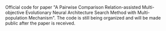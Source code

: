 Official code for paper "A Pairwise Comparison Relation-assisted Multi-objective Evolutionary Neural Architecture Search Method with Multi-population Mechanism". The code is still being organized and will be made public after the paper is received.
